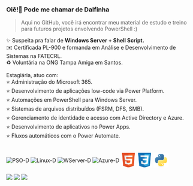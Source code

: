 ### Oiê!👋 Pode me chamar de Dalfinha <br>
> Aqui no GitHub, você irá encontrar meu material de estudo e treino para futuros projetos envolvendo PowerShell :)<br>

✨ Suspeita pra falar de <b>Windows Server + Shell Script.</b><br>
✉️ Certificada PL-900 e formanda em Análise e Desenvolvimento de Sistemas na FATECRL.<br>
♻️ Voluntária na ONG Tampa Amiga em Santos.
<br>
<br>
Estagiária, atuo com: <br>
     ⭐ Administração do Microsoft 365. <br>
     ⭐ Desenvolvimento de aplicações low-code via Power Platform.<br>
     ⭐ Automações em PowerShell para Windows Server.<br>
     ⭐ Sistemas de arquivos distribuídos (FSRM, DFS, SMB).<br>
     ⭐ Gerenciamento de identidade e acesso com Active Directory e Azure.<br>
     ⭐ Desenvolvimento de aplicativos no Power Apps.<br>
     ⭐ Fluxos automáticos com o Power Automate.<br>
<div style="display: inline_block"><br>
  <img align="center" alt="PSO-D" height="40" width="40"src="https://img.icons8.com/color/256/powershell.svg" >
  <img align="center" alt="Linux-D" height="40" width="40"src="https://cdn.jsdelivr.net/gh/devicons/devicon/icons/linux/linux-original.svg" >
  <img align="center" alt="WServer-D" height="60" width="40"src="https://img.icons8.com/fluency/256/windows-10.svg" >
  <img align="center" alt="Azure-D" height="40" width="40"src="https://cdn.jsdelivr.net/gh/devicons/devicon/icons/azure/azure-original.svg" >
  <img align="center" alt="D-HTML" height="40" width="40" src="https://raw.githubusercontent.com/devicons/devicon/master/icons/html5/html5-original.svg">
  <img align="center" alt="D-CSS" height="40" width="40" src="https://raw.githubusercontent.com/devicons/devicon/master/icons/css3/css3-original.svg">
  <img align="center" alt="D-Python" height="40" width="40" src="https://raw.githubusercontent.com/devicons/devicon/master/icons/python/python-original.svg">
</div><br>

<div> 
  <a href = "mailto:dalva.mariana.dm@gmail.com"><img src="https://img.shields.io/badge/Gmail-D14836?style=for-the-badge&logo=gmail&logoColor=white" target="_blank"></a>
  <a href="https://www.linkedin.com/in/dalva-mariana/" target="_blank"><img src="https://img.shields.io/badge/-LinkedIn-%230077B5?style=for-the-badge&logo=linkedin&logoColor=white" target="_blank"></a> 
   <a href="https://learn.microsoft.com/pt-br/users/dalvinha/" target="_blank"><img src="https://img.shields.io/badge/Microsoft-008000?style=for-the-badge&logo=microsoft&logoColor=white" target="_blank"></a> 
</div>
